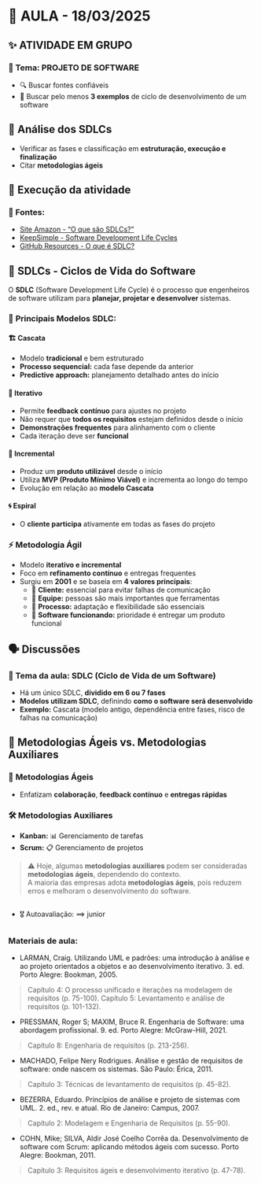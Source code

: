 # 📅 AULA - 18/03/2025

## ✨ ATIVIDADE EM GRUPO  
### 📌 Tema: PROJETO DE SOFTWARE  
- 🔍 Buscar fontes confiáveis  
- 📖 Buscar pelo menos **3 exemplos** de ciclo de desenvolvimento de um software  

## 🧐 Análise dos SDLCs  
- Verificar as fases e classificação em **estruturação, execução e finalização**  
- Citar **metodologias ágeis**  

## 🚀 Execução da atividade  

### 🔗 Fontes:  
- [Site Amazon - “O que são SDLCs?”](https://aws.amazon.com/pt/what-is/sdlc/)  
- [KeepSimple - Software Development Life Cycles](https://keepsimple.io/software-development-life-cycles)  
- [GitHub Resources - O que é SDLC?](https://resources.github.com/pt-BR/software-development/what-is-sdlc/)  

## 🔄 SDLCs - Ciclos de Vida do Software  
O **SDLC** (Software Development Life Cycle) é o processo que engenheiros de software utilizam para **planejar, projetar e desenvolver** sistemas.  

### 🔷 **Principais Modelos SDLC:**  

#### 🏗️ Cascata  
- Modelo **tradicional** e bem estruturado  
- **Processo sequencial:** cada fase depende da anterior  
- **Predictive approach:** planejamento detalhado antes do início  

#### 🔁 Iterativo  
- Permite **feedback contínuo** para ajustes no projeto  
- Não requer que **todos os requisitos** estejam definidos desde o início  
- **Demonstrações frequentes** para alinhamento com o cliente  
- Cada iteração deve ser **funcional**  

#### 🔄 Incremental  
- Produz um **produto utilizável** desde o início  
- Utiliza **MVP (Produto Mínimo Viável)** e incrementa ao longo do tempo  
- Evolução em relação ao **modelo Cascata**  

#### 🌀 Espiral  
- O **cliente participa** ativamente em todas as fases do projeto  

### ⚡ Metodologia Ágil  
- Modelo **iterativo e incremental**  
- Foco em **refinamento contínuo** e entregas frequentes  
- Surgiu em **2001** e se baseia em **4 valores principais**:  
  - 👤 **Cliente:** essencial para evitar falhas de comunicação  
  - 👥 **Equipe:** pessoas são mais importantes que ferramentas  
  - 🔄 **Processo:** adaptação e flexibilidade são essenciais  
  - 🎯 **Software funcionando:** prioridade é entregar um produto funcional  

## 🗣️ Discussões  
### 🎯 Tema da aula: **SDLC (Ciclo de Vida de um Software)**  
- Há um único SDLC, **dividido em 6 ou 7 fases**  
- **Modelos utilizam SDLC**, definindo **como o software será desenvolvido**  
- **Exemplo:** Cascata (modelo antigo, dependência entre fases, risco de falhas na comunicação)  

## 📝 Metodologias Ágeis vs. Metodologias Auxiliares  
### 🚀 **Metodologias Ágeis**  
- Enfatizam **colaboração**, **feedback contínuo** e **entregas rápidas**  

### 🛠️ **Metodologias Auxiliares**  
- **Kanban:** 📊 Gerenciamento de tarefas  
- **Scrum:** 📋 Gerenciamento de projetos  

> ⚠️ Hoje, algumas **metodologias auxiliares** podem ser consideradas **metodologias ágeis**, dependendo do contexto.  
> A maioria das empresas adota **metodologias ágeis**, pois reduzem erros e melhoram o desenvolvimento do software.

##
* 🎖️ Autoavaliação:
==> junior
## 


###  Materiais de aula:
* LARMAN, Craig. Utilizando UML e padrões: uma introdução à análise e ao projeto orientados a objetos e ao desenvolvimento iterativo. 3. ed. Porto Alegre: Bookman, 2005.
> Capítulo 4: O processo unificado e iterações na modelagem de requisitos (p. 75-100).
> Capítulo 5: Levantamento e análise de requisitos (p. 101-132).

* PRESSMAN, Roger S; MAXIM, Bruce R. Engenharia de Software: uma abordagem profissional. 9. ed. Porto Alegre: McGraw-Hill, 2021.
> Capítulo 8: Engenharia de requisitos (p. 213-256).

* MACHADO, Felipe Nery Rodrigues. Análise e gestão de requisitos de software: onde nascem os sistemas. São Paulo: Érica, 2011.
> Capítulo 3: Técnicas de levantamento de requisitos (p. 45-82).

* BEZERRA, Eduardo. Princípios de análise e projeto de sistemas com UML. 2. ed., rev. e atual. Rio de Janeiro: Campus, 2007.
> Capítulo 2: Modelagem e Engenharia de Requisitos (p. 55-90).

* COHN, Mike; SILVA, Aldir José Coelho Corrêa da. Desenvolvimento de software com Scrum: aplicando métodos ágeis com sucesso. Porto Alegre: Bookman, 2011.
> Capítulo 3: Requisitos ágeis e desenvolvimento iterativo (p. 47-78).

